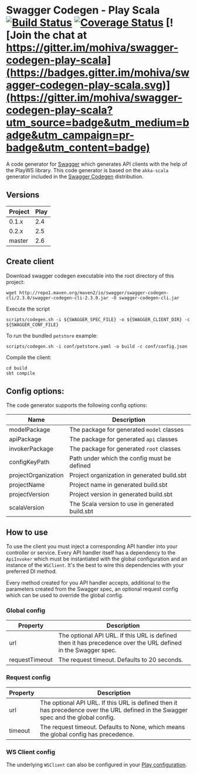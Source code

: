 # Swagger Codegen - Play Scala [![Build Status](https://travis-ci.org/mohiva/swagger-codegen-play-scala.png)](https://travis-ci.org/mohiva/swagger-codegen-play-scala) [![Coverage Status](https://coveralls.io/repos/mohiva/swagger-codegen-play-scala/badge.svg?branch=master&service=github)](https://coveralls.io/github/mohiva/swagger-codegen-play-scala?branch=master) [![Join the chat at https://gitter.im/mohiva/swagger-codegen-play-scala](https://badges.gitter.im/mohiva/swagger-codegen-play-scala.svg)](https://gitter.im/mohiva/swagger-codegen-play-scala?utm_source=badge&utm_medium=badge&utm_campaign=pr-badge&utm_content=badge)

A code generator for [Swagger] which generates API clients with the help of the PlayWS library. This code generator is based on the `akka-scala` generator included in the [Swagger Codegen] distribution.

## Versions

Project             | Play
--------------------|------------------
0.1.x               | 2.4
0.2.x               | 2.5
master              | 2.6

## Create client

Download swagger codegen executable into the root directory of this project:

```
wget http://repo1.maven.org/maven2/io/swagger/swagger-codegen-cli/2.3.0/swagger-codegen-cli-2.3.0.jar -O swagger-codegen-cli.jar
```

Execute the script
```
scripts/codegen.sh -i ${SWAGGER_SPEC_FILE} -o ${SWAGGER_CLIENT_DIR} -c ${SWAGGER_CONF_FILE}
```

To run the bundled `petstore` example:
```
scripts/codegen.sh -i conf/petstore.yaml -o build -c conf/config.json
```

Compile the client:
```
cd build
sbt compile
```

## Config options:

The code generator supports the following config options:

Name                | Description
--------------------|-------------------------------------------------------------
modelPackage        | The package for generated `model` classes
apiPackage          | The package for generated `api` classes
invokerPackage      | The package for generated `root` classes
configKeyPath       | Path under which the config must be defined 
projectOrganization | Project organization in generated build.sbt
projectName         | Project name in generated build.sbt
projectVersion      | Project version in generated build.sbt
scalaVersion        | The Scala version to use in generated build.sbt

[Swagger]: http://swagger.io/
[Swagger Codegen]: https://github.com/swagger-api/swagger-codegen

## How to use

To use the client you must inject a corresponding API handler into your controller or service. Every API 
handler itself has a dependency to the `ApiInvoker` which must be instantiated with the global configuration 
and an instance of the `WSClient`. It's the best to wire this dependencies with your preferred DI method.

Every method created for you API handler accepts, additional to the parameters created from the Swagger spec, 
an optional request config which can be used to override the global config.

### Global config

Property            | Description
--------------------|-------------------------------------------------------------
url                 | The optional API URL. If this URL is defined then it has precedence over the URL defined in the Swagger spec.
requestTimeout      | The request timeout. Defaults to 20 seconds.

### Request config

Property            | Description
--------------------|-------------------------------------------------------------
url                 | The optional API URL. If this URL is defined then it has precedence over the URL defined in the Swagger spec and the global config.
timeout             | The request timeout. Defaults to None, which means the global config has precedence.

### WS Client config

The underlying `WSClient` can also be configured in your [Play configuration].

[Play configuration]: https://www.playframework.com/documentation/2.6.x/ScalaWS#Configuring-WSClient
